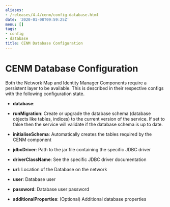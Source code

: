 ```yaml
---
aliases:
- /releases/4.4/cenm/config-database.html
date: '2020-01-08T09:59:25Z'
menu: []
tags:
- config
- database
title: CENM Database Configuration
---
```



# CENM Database Configuration

Both the Network Map and Identity Manager Components require a persistent layer to be available. This is described in
their respective configs with the following configuration state.


* **database**: 

* **runMigration**: 
Create or upgrade the database schema (database objects like tables, indices)
to the current version of the service. If set to false then the service will validate
if the database schema is up to date.


* **initialiseSchema**: 
Automatically creates the tables required by the CENM component


* **jdbcDriver**: 
Path to the jar file containing the specific JDBC driver


* **driverClassName**: 
See the specific JDBC driver documentation


* **url**: 
Location of the Database on the network


* **user**: 
Database user


* **password**: 
Database user password


* **additionalProperties**: 
(Optional) Additional database properties





